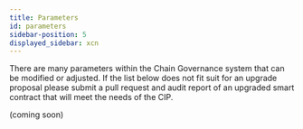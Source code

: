 ```yaml
---
title: Parameters
id: parameters
sidebar-position: 5
displayed_sidebar: xcn
---
```

There are many parameters within the Chain Governance system that can be modified or adjusted. If the list below does not fit suit for an upgrade proposal please submit a pull request and audit report of an upgraded smart contract that will meet the needs of the CIP.

(coming soon)